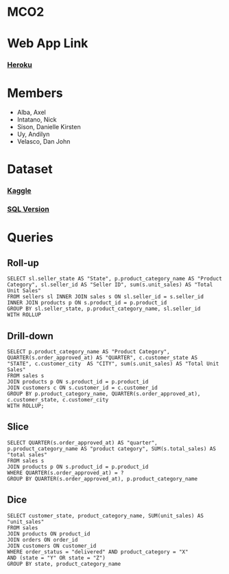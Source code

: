 # MCO2

# Web App Link

### [Heroku](https://olist-advdb-mco2.herokuapp.com/)

# Members

- Alba, Axel
- Intatano, Nick
- Sison, Danielle Kirsten
- Uy, Andilyn
- Velasco, Dan John

# Dataset

### [Kaggle](https://www.kaggle.com/olistbr/brazilian-ecommerce?select=olist_orders_dataset.csv)

### [SQL Version](https://drive.google.com/file/d/1mjm5xCUcmxBu3JhpqU1KciseGw6SuRkf/view?usp=sharing)

# Queries

## Roll-up

```
SELECT sl.seller_state AS "State", p.product_category_name AS "Product Category", sl.seller_id AS "Seller ID", sum(s.unit_sales) AS "Total Unit Sales"
FROM sellers sl INNER JOIN sales s ON sl.seller_id = s.seller_id
INNER JOIN products p ON s.product_id = p.product_id
GROUP BY sl.seller_state, p.product_category_name, sl.seller_id
WITH ROLLUP
```

## Drill-down

```
SELECT p.product_category_name AS "Product Category", QUARTER(s.order_approved_at) AS "QUARTER", c.customer_state AS "STATE", c.customer_city  AS "CITY", sum(s.unit_sales) AS "Total Unit Sales"
FROM sales s
JOIN products p ON s.product_id = p.product_id
JOIN customers c ON s.customer_id = c.customer_id
GROUP BY p.product_category_name, QUARTER(s.order_approved_at), c.customer_state, c.customer_city
WITH ROLLUP;
```

## Slice

```
SELECT QUARTER(s.order_approved_at) AS "quarter", p.product_category_name AS "product category", SUM(s.total_sales) AS "total sales"
FROM sales s
JOIN products p ON s.product_id = p.product_id
WHERE QUARTER(s.order_approved_at) = ?
GROUP BY QUARTER(s.order_approved_at), p.product_category_name
```

## Dice

```
SELECT customer_state, product_category_name, SUM(unit_sales) AS "unit_sales"
FROM sales
JOIN products ON product_id
JOIN orders ON order_id
JOIN customers ON customer_id
WHERE order_status = "delivered" AND product_category = "X"
AND (state = "Y" OR state = "Z")
GROUP BY state, product_category_name
```
